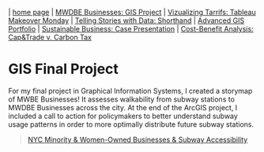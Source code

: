 | [home page](https://cristinagoeller.github.io/cristina-goeller-portfolio/) | [MWDBE Businesses: GIS Project](MWDBEBusinesses) | [Vizualizing Tarrifs: Tableau Makeover Monday](TableauRemake) | [Telling Stories with Data: Shorthand](TellingStoriesDocumentation) | [Advanced GIS Portfolio](AdvancedGISPortfolio) | [Sustainable Business: Case Presentation](SustainableBusiness) | [Cost-Benefit Analysis: Cap&Trade v. Carbon Tax](Cap&TradevCarbonTax)

# GIS Final Project
For my final project in Graphical Information Systems, I created a storymap of MWBE Businesses! It assesses walkability from subway stations to MWDBE Businesses across the city. At the end of the ArcGIS project, I included a call to action for policymakers to better understand subway usage patterns in order to more optimally distribute future subway stations.

> [NYC Minority & Women-Owned Businesses & Subway Accessibility](https://storymaps.arcgis.com/stories/7183b5c9bb7747799057e7802c83ff31)
